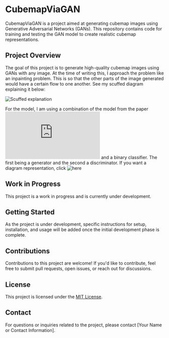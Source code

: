# CubemapViaGAN

CubemapViaGAN is a project aimed at generating cubemap images using Generative Adversarial Networks (GANs). This repository contains code for training and testing the GAN model to create realistic cubemap representations.

## Project Overview

The goal of this project is to generate high-quality cubemap images using GANs with any image. At the time of writing this, I approach the problem like an inpainting problem. This is so that the other parts of the image generated would have a certain flow to one another. See my scuffed diagram explaining it below:

![Scuffed explanation](https://github.com/ZeroMeOut/CubemapViaGAN/assets/63326326/6f5578a9-7177-46a1-bda9-241bd51f6697)

For the model, I am using a combination of the model from the paper ![Image Inpainting for Irregular Holes Using Partial Convolutions](https://arxiv.org/pdf/1804.07723v2.pdf) and a binary classifier. The first being a generator and the second a discriminator.
If you want a diagram representation, click ![here](https://github.com/ayulockin/deepimageinpainting)

## Work in Progress

This project is a work in progress and is currently under development. 

## Getting Started

As the project is under development, specific instructions for setup, installation, and usage will be added once the initial development phase is complete.

## Contributions

Contributions to this project are welcome! If you'd like to contribute, feel free to submit pull requests, open issues, or reach out for discussions.

## License

This project is licensed under the [MIT License](LICENSE).

## Contact

For questions or inquiries related to the project, please contact [Your Name or Contact Information].


 
